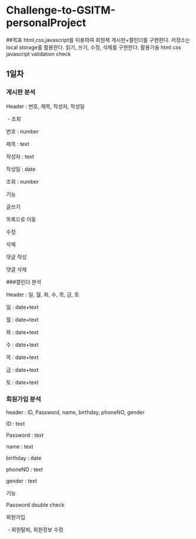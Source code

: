# Challenge-to-GSITM-personalProject

##목표
html,css,javascript를 이용하여 회원제 게시판+캘린더를 구현한다.
저장소는 local storage를 활용한다.
읽기, 쓰기, 수정, 삭제를 구현한다.
활용기술
html
css
javascript
validation check

## 1일차
### 게시판 분석

Header : 번호, 제목, 작성자, 작성일

​ - 조회

번호 : number

제목 : text

작성자 : text

작성일 : date

조회 : number



기능

  글쓰기

  목록으로 이동

  수정

  삭제

  댓글 작성

  댓글 삭제

###캘린더 분석

Header : 일, 월, 화, 수, 목, 금, 토

일 : date+text

월 : date+text

화 : date+text

수 : date+text

목 : date+text

금 : date+text

토 : date+text


### 회원가입 분석

header : ID, Password, name, birthday, phoneNO, gender

ID : text

Password : text

name : text

birthday : date

phoneNO : text

gender : text


기능
  
  Password double check
  
  회원가입
  
​        \- 회원탈퇴, 회원정보 수정
